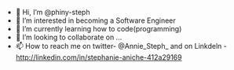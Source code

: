 - 👋 Hi, I’m @phiny-steph
- 👀 I’m interested in becoming a Software Engineer
- 🌱 I’m currently learning how to code(programming)
- 💞️ I’m looking to collaborate on ...
- 📫 How to reach me on twitter- @Annie_Steph_ and on Linkdeln - http://linkedin.com/in/stephanie-aniche-412a29169

<!---
phiny-steph/phiny-steph is a ✨ special ✨ repository because its `README.md` (this file) appears on your GitHub profile.
You can click the Preview link to take a look at your changes.
--->
